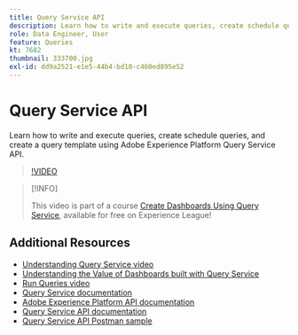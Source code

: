 ```yaml
---
title: Query Service API
description: Learn how to write and execute queries, create schedule queries, and create a query template using Adobe Experience Platform Query Service API.
role: Data Engineer, User
feature: Queries
kt: 7682
thumbnail: 333700.jpg
exl-id: dd9a2521-e1e5-44b4-bd10-c460ed895e52
---
```

# Query Service API

Learn how to write and execute queries, create schedule queries, and create a query template using Adobe Experience Platform Query Service API.

>[!VIDEO](https://video.tv.adobe.com/v/333700?quality=12&learn=on)

>[!INFO]
>
> This video is part of a course [Create Dashboards Using Query Service](https://experienceleague.adobe.com/?recommended=ExperiencePlatform-D-1-2021.1.qsvc.dash), available for free on Experience League!

## Additional Resources

* [Understanding Query Service video](understanding-query-service.md)
* [Understanding the Value of Dashboards built with Query Service](understanding-the-value-of-dashboards-built-with-query-service.md)
* [Run Queries video](run-queries.md)
* [Query Service documentation](https://experienceleague.adobe.com/docs/experience-platform/query/home.html)
* [Adobe Experience Platform API documentation](https://www.adobe.io/apis/experienceplatform/home/api-reference.html#!acpdr/swagger-specs/access-control.yaml)
* [Query Service API documentation](https://www.adobe.io/apis/experienceplatform/home/api-reference.html#!acpdr/swagger-specs/qs-api.yaml)
* [Query Service API Postman sample](https://github.com/adobe/experience-platform-postman-samples/tree/master/apis/experience-platform)
